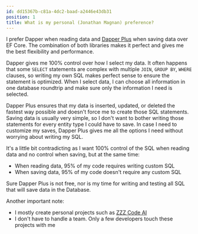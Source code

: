 ```yaml
---
id: dd15367b-c81a-4dc2-baad-a2446e43db31
position: 1
title: What is my personal (Jonathan Magnan) preference?
---
```


I prefer Dapper when reading data and [Dapper Plus](https://dapper-plus.net/) when saving data over EF Core. The combination of both libraries makes it perfect and gives me the best flexibility and performance.

Dapper gives me 100% control over how I select my data. It often happens that some `SELECT` statements are complex with multiple `JOIN`, `GROUP BY`, `WHERE` clauses, so writing my own SQL makes perfect sense to ensure the statement is optimized. When I select data, I can choose all information in one database roundtrip and make sure only the information I need is selected.

Dapper Plus ensures that my data is inserted, updated, or deleted the fastest way possible and doesn't force me to create those SQL statements. Saving data is usually very simple, so I don't want to bother writing those statements for every entity type I could have to save. In case I need to customize my saves, Dapper Plus gives me all the options I need without worrying about writing my SQL.

It's a little bit contradicting as I want 100% control of the SQL when reading data and no control when saving, but at the same time:
- When reading data, 95% of my code requires writing custom SQL
- When saving data, 95% of my code doesn't require any custom SQL

Sure Dapper Plus is not free, nor is my time for writing and testing all SQL that will save data in the Database. 

Another important note:

- I mostly create personal projects such as [ZZZ Code AI](https://zzzcode.ai/)
- I don't have to handle a team. Only a few developers touch these projects with me